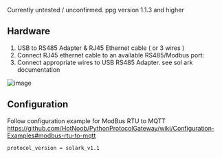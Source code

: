 Currently untested / unconfirmed. ppg version 1.1.3 and higher

## Hardware
1. USB to RS485 Adapter & RJ45 Ethernet cable ( or 3 wires ) 
2. Connect RJ45 ethernet cable to an available RS485/Modbus port:
3. Connect appropriate wires to USB RS485 Adapter. see sol ark documentation

![image](https://github.com/HotNoob/PythonProtocolGateway/assets/2180145/1d14a542-25ab-4233-917b-304c5bfe2ef2)


## Configuration
Follow configuration example for ModBus RTU to MQTT
https://github.com/HotNoob/PythonProtocolGateway/wiki/Configuration-Examples#modbus-rtu-to-mqtt

```
protocol_version = solark_v1.1
```
